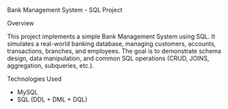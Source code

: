 Bank Management System - SQL Project

Overview

This project implements a simple Bank Management System using SQL. It simulates a real-world banking database, managing customers, accounts, transactions, branches, and employees. The goal is to demonstrate schema design, data manipulation, and common SQL operations (CRUD, JOINS, aggregation, subqueries, etc.).

Technologies Used

- MySQL 
- SQL (DDL + DML + DQL)

